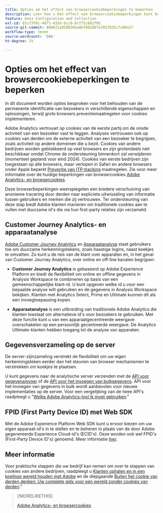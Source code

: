 ```yaml
---
title: Opties om het effect van browsercookiebeperkingen te beperken
description: Leer hoe u het effect van browsercookiebeperkingen kunt beperken om gegevensverzameling voor Adobe Analytics te verbeteren.
feature: Data Configuration and Collection
exl-id: 81cf3f0c-4871-435d-bcc9-bcff5c682f05
source-git-commit: 860621a058826ba8bf602d87a702f835c7c00a37
workflow-type: tm+mt
source-wordcount: '566'
ht-degree: 1%

---
```


# Opties om het effect van browsercookiebeperkingen te beperken

In dit document worden opties besproken voor het behouden van de permanente identificatie van bezoekers in verschillende eigenschappen en oplossingen, terwijl grote browsers preventiemaatregelen voor cookies implementeren.

Adobe Analytics vertrouwt op cookies van de eerste partij om de onsite activiteit van een bezoeker vast te leggen. Analyses vertrouwen ook op cookies van derden om de externe activiteit van een bezoeker te begrijpen, zoals activiteit op andere domeinen die u bezit. Cookies van andere bedrijven worden geblokkeerd op veel browsers en zijn grotendeels niet beschikbaar omdat Chrome de ondersteuning binnenkort zal verwijderen (momenteel gepland voor eind 2024). Cookies van eerste bedrijven zijn toegestaan op alle browsers, maar verlopen in Safari en andere browsers onder Apple beperkt [Preventie van ITP-tracking](https://webkit.org/tracking-prevention) maatregelen. Zie voor meer informatie over de huidige beperkingen van browsercookies [Adobe Analytics- en browsercookies](cookies.md).

Deze browserbeperkingen weerspiegelen een bredere verschuiving van anonieme tracering door derden naar expliciete uitwisseling van informatie tussen gebruikers en merken die zij vertrouwen. Ter ondersteuning van deze stap biedt Adobe klanten manieren om traditionele cookies aan te vullen met duurzame id&#39;s die via hun first-party relaties zijn verzameld.

## Customer Journey Analytics- en apparaatanalyse

[Adobe Customer Journey Analytics](https://experienceleague.adobe.com/docs/analytics-platform/using/cja-overview/cja-overview.html) en [Apparaatanalyse](/help/components/cda/overview.md) staat gebruikers toe om duurzame herkenningstekens, zoals haastige logins, naast koekjes te omvatten. Zo kunt u de reis van de klant over apparaten en, in het geval van Customer Journey Analytics, over online en off-line kanalen begrijpen:

* **Customer Journey Analytics** is gebaseerd op Adobe Experience Platform en biedt de flexibiliteit om online en offline gegevens in Analysis Workspace te combineren op basis van een gemeenschappelijke klant-id. U kunt opgeven welke id u voor een bepaalde analyse wilt gebruiken en de gegevens in Analysis Workspace bekijken. Klanten met Analytics Select, Prime en Ultimate kunnen dit als een invoegtoepassing kopen.

* **Apparaatanalyse** is een uitbreiding van traditionele Adobe Analytics die klanten toestaat om alternatieve id&#39;s voor bezoekers te gebruiken. Met deze functie kunt u van een apparaatgecentreerde weergave overschakelen op een persoonlijk gecentreerde weergave. De Analytics Ultimate-klanten hebben toegang tot de analyse van apparaten.

## Gegevensverzameling op de server

De server-zijinzameling verstrekt de flexibiliteit om uw eigen herkenningsteken eerder dan het steunen van browser mechanismen te verstrekken om koekjes te plaatsen.

U kunt gegevens naar de analytische server verzenden met de [API voor gegevensinvoer](https://github.com/AdobeDocs/analytics-1.4-apis/blob/master/docs/data-insertion-api/index.md) of de [API voor het invoegen van bulkgegevens](https://www.adobe.io/apis/experiencecloud/analytics/docs.html#!AdobeDocs/analytics-2.0-apis/master/bdia.md). API voor het invoegen van gegevens in bulk wordt aanbevolen voor nieuwe implementaties op de server. Voor een vergelijking van de twee API&#39;s raadpleegt u &quot;[Welke Adobe Analytics-tool ik moet gebruiken](/help/analyze/get-started/which-analytics-tool.md).&quot;

## FPID (First Party Device ID) met Web SDK

Met de Adobe Experience Platform Web SDK kunt u ervoor kiezen om uw eigen apparaat-id&#39;s in te stellen en te beheren in plaats van de door Adobe gegenereerde Experience Cloud-id&#39;s (ECID&#39;s). Deze worden ook wel FPID&#39;s (First-Party Device ID&#39;s) genoemd. Meer informatie [hier](https://experienceleague.adobe.com/docs/experience-platform/edge/identity/first-party-device-ids.html?lang=en).

## Meer informatie

Voor praktische stappen die uw bedrijf kan nemen om over te stappen van cookies van andere bedrijven, raadpleegt u [Klanten ophalen en in een koelloze wereld houden met Adobe](https://business.adobe.com/solutions/cookieless.html) en de diepgaande [Buiten het cookie van derden denken: Uw complete gids voor een wereld zonder cookies van derden](https://business.adobe.com/content/dam/www/us/en/pdfs/Adobe_Thinking_Beyond_the_Third_Party_Cookie.pdf).&quot;

>[!MORELIKETHIS]
>
>[Adobe Analytics- en browsercookies](cookies.md)
